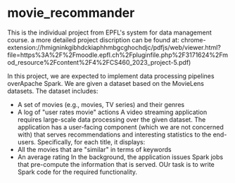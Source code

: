# movie_recommander
This is the individual project from EPFL's system for data management course.
a more detailed project discription can be found at: chrome-extension://hmigninkgibhdckiaphhmbgcghochdjc/pdfjs/web/viewer.html?file=https%3A%2F%2Fmoodle.epfl.ch%2Fpluginfile.php%2F3171624%2Fmod_resource%2Fcontent%2F4%2FCS460_2023_project-5.pdf)

In this project, we are expected to implement data processing pipelines overApache Spark.
We are given a dataset based on the MovieLens datasets. 
The dataset includes: 
- A set of movies (e.g., movies, TV series) and their genres 
- A log of "user rates movie" actions 
A video streaming application requires large-scale data processing over the given dataset. The application has a user-facing component (which we are not concerned with) that serves recommendations and interesting statistics to the end-users. 
Specifically, for each title, it displays: 
- All the movies that are "similar" in terms of keywords
- An average rating 
In the background, the application issues Spark jobs that pre-compute the information that is served. OUr task is to write Spark code for the required functionality.
